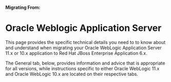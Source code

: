 **Migrating From:**

Oracle Weblogic Application Server
==================================

This page provides the specific technical details you need to to know about and understand when migrating your Oracle WebLogic Application Server 11.x or 10.x application to Red Hat JBoss Enterprise Application 6.x.  

The General tab, below, provides information and advice that is appropriate for all versions, while instructions specific to either Oracle WebLogic 11.x and Oracle WebLogic 10.x are located on their respective tabs.

